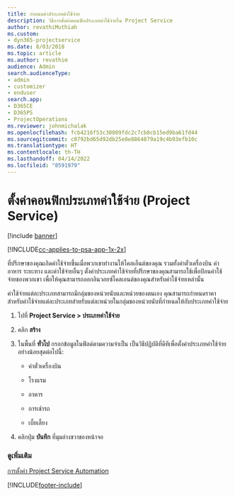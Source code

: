 ```yaml
---
title: กำหนดค่าประเภทค่าใช้จ่าย
description: วิธีการตั้งค่าคอนฟิกประเภทค่าใช้จ่ายใน Project Service
author: revathiMuthiah
ms.custom:
- dyn365-projectservice
ms.date: 8/03/2018
ms.topic: article
ms.author: revathim
audience: Admin
search.audienceType:
- admin
- customizer
- enduser
search.app:
- D365CE
- D365PS
- ProjectOperations
ms.reviewer: johnmichalak
ms.openlocfilehash: fcb4216f53c30089fdc2c7cb8cb15ed9ba61fd44
ms.sourcegitcommit: c0792bd65d92db25e0e8864879a19c4b93efb10c
ms.translationtype: HT
ms.contentlocale: th-TH
ms.lasthandoff: 04/14/2022
ms.locfileid: "8591979"
---
```

# <a name="configure-expense-categories-project-service"></a>ตั้งค่าคอนฟิกประเภทค่าใช้จ่าย (Project Service)

[!include [banner](../includes/psa-now-project-operations.md)]

[!INCLUDE[cc-applies-to-psa-app-1x-2x](../includes/cc-applies-to-psa-app-1x-2x.md)]

ที่ปรึกษาของคุณเกิดค่าใช้จ่ายขึ้นเมื่อพวกเขาทำงานให้ไคลเอ็นต์ของคุณ รวมทั้งค่าตั๋วเครื่องบิน ค่าอาหาร ระยะทาง และค่าใช้จ่ายอื่นๆ ตั้งค่าประเภทค่าใช้จ่ายที่ปรึกษาของคุณสามารถใช้เพื่อป้อนค่าใช้จ่ายของพวกเขา เพื่อให้คุณสามารถออกอินวอยซ์ไคลเอนต์ของคุณสำหรับค่าใช้จ่ายเหล่านั้น  
  
ค่าใช้จ่ายแต่ละประเภทสามารถมีกลุ่มของหน่วยนับและหน่วยของตนเอง คุณสามารถกำหนดราคาสำหรับค่าใช้จ่ายแต่ละประเภทสำหรับแต่ละหน่วยในกลุ่มของหน่วยนับที่กำหนดให้กับประเภทค่าใช้จ่าย  
  
1.  ไปที่ **Project Service > ประเภทค่าใช้จ่าย**  
  
2.  คลิก **สร้าง**  
  
3.  ในพื้นที่ **ทั่วไป** กรอกข้อมูลในฟิลด์ตามความจำเป็น เป็นวิธีปฏิบัติที่ดีทีเพื่อตั้งค่าประเภทค่าใช้จ่ายอย่างน้อยสุดต่อไปนี้:  
  
    -   ค่าตั๋วเครื่องบิน  
  
    -   โรงแรม  
  
    -   อาหาร  
  
    -   การเช่ารถ  
  
    -   เบี้ยเลี้ยง  
  
4.  คลิกปุ่ม **บันทึก** ที่มุมล่างขวาของหน้าจอ  
  
### <a name="see-also"></a>ดูเพิ่มเติม  
 [การตั้งค่า Project Service Automation](../psa/configure.md)


[!INCLUDE[footer-include](../includes/footer-banner.md)]
